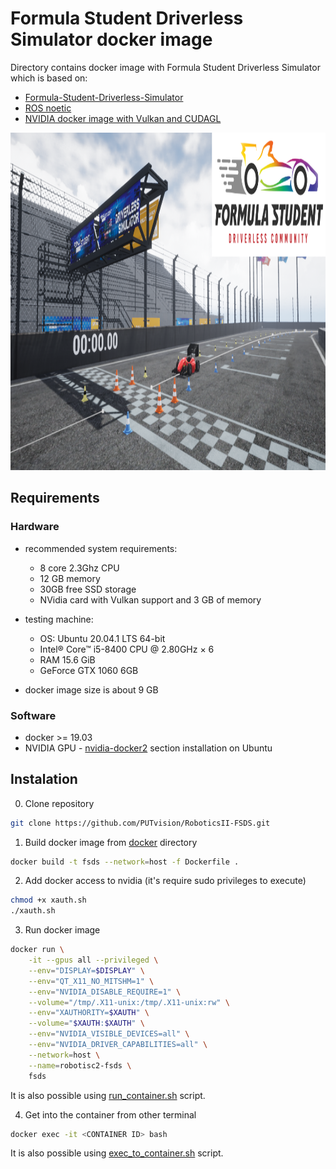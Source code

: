 # Formula Student Driverless Simulator docker image

Directory contains docker image with Formula Student Driverless Simulator which is based on:
- [Formula-Student-Driverless-Simulator](https://fs-driverless.github.io/Formula-Student-Driverless-Simulator/latest/getting-started/)
- [ROS noetic](http://wiki.ros.org/noetic/Installation/Ubuntu)
- [NVIDIA docker image with Vulkan and CUDAGL](https://hub.docker.com/r/nvidia/vulkan/tags)

<p align="center">
  <img width="960" height="540" src="https://github.com/FS-Driverless/Formula-Student-Driverless-Simulator/blob/master/docs/images/banner.png?raw=true">
</p>

## Requirements

### Hardware

*  recommended system requirements:
    - 8 core 2.3Ghz CPU
    - 12 GB memory
    - 30GB free SSD storage
    - NVidia card with Vulkan support and 3 GB of memory

* testing machine:
    - OS: Ubuntu 20.04.1 LTS 64-bit
    - Intel® Core™ i5-8400 CPU @ 2.80GHz × 6
    - RAM 15.6 GiB
    - GeForce GTX 1060 6GB

* docker image size is about 9 GB


### Software

- docker >= 19.03
- NVIDIA GPU - [nvidia-docker2](https://docs.nvidia.com/datacenter/cloud-native/container-toolkit/install-guide.html#docker) section installation on Ubuntu


## Instalation

0. Clone repository

```bash
git clone https://github.com/PUTvision/RoboticsII-FSDS.git
```

1. Build docker image from [docker](../../docker) directory

```bash
docker build -t fsds --network=host -f Dockerfile .
```

2. Add docker access to nvidia (it's require sudo privileges to execute)

```bash
chmod +x xauth.sh
./xauth.sh
```

3. Run docker image

```bash
docker run \
    -it --gpus all --privileged \
    --env="DISPLAY=$DISPLAY" \
    --env="QT_X11_NO_MITSHM=1" \
    --env="NVIDIA_DISABLE_REQUIRE=1" \
    --volume="/tmp/.X11-unix:/tmp/.X11-unix:rw" \
    --env="XAUTHORITY=$XAUTH" \
    --volume="$XAUTH:$XAUTH" \
    --env="NVIDIA_VISIBLE_DEVICES=all" \
    --env="NVIDIA_DRIVER_CAPABILITIES=all" \
    --network=host \
    --name=robotisc2-fsds \
    fsds
```

It is also possible using [run_container.sh](./run_container.sh) script.

4. Get into the container from other terminal

```bash
docker exec -it <CONTAINER ID> bash
```

It is also possible using [exec_to_container.sh](./exec_to_container.sh) script.
